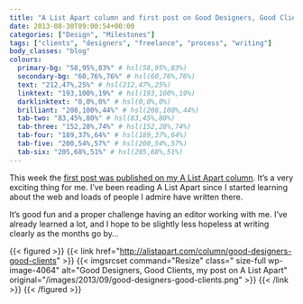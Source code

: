 ```yaml
---
title: "A List Apart column and first post on Good Designers, Good Clients"
date: 2013-08-30T09:00:54+00:00
categories: ["Design", "Milestones"]
tags: ["clients", "designers", "freelance", "process", "writing"]
body_classes: "blog"
colours:
  primary-bg: "58,95%,83%" # hsl(58,95%,83%)
  secondary-bg: "60,76%,76%" # hsl(60,76%,76%)
  text: "212,47%,25%" # hsl(212,47%,25%)
  linktext: "193,100%,19%" # hsl(193,100%,19%)
  darklinktext: "0,0%,0%" # hsl(0,0%,0%)
  brilliant: "208,100%,44%" # hsl(208,100%,44%)
  tab-two: "83,45%,80%" # hsl(83,45%,80%)
  tab-three: "152,28%,74%" # hsl(152,28%,74%)
  tab-four: "189,37%,64%" # hsl(189,37%,64%)
  tab-five: "200,54%,57%" # hsl(200,54%,57%)
  tab-six: "205,68%,51%" # hsl(205,68%,51%)
---
```


This week the [first post was published on my A List Apart column](http://alistapart.com/column/good-designers-good-clients). It’s a very exciting thing for me. I’ve been reading A List Apart since I started learning about the web and loads of people I admire have written there.

It’s good fun and a proper challenge having an editor working with me. I’ve already learned a lot, and I hope to be slightly less hopeless at writing clearly as the months go by…

{{< figured >}}
  {{< link href="http://alistapart.com/column/good-designers-good-clients" >}}
  	{{< imgsrcset command="Resize" class=" size-full wp-image-4064" alt="Good Designers, Good Clients, my post on A List Apart" original="/images/2013/09/good-designers-good-clients.png" >}}
  {{< /link >}}
{{< /figured >}}

	